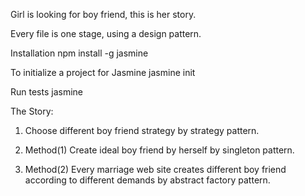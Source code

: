 Girl is looking for boy friend, this is her story.

Every file is one stage, using a design pattern.

Installation
    npm install -g jasmine
    
To initialize a project for Jasmine
    jasmine init
    
Run tests
    jasmine
    
The Story:

1.  Choose different boy friend strategy by strategy pattern.

2.  Method(1)  Create ideal boy friend by herself by singleton pattern.

3.  Method(2)  Every marriage web site creates different boy friend according to different demands by abstract factory pattern.
